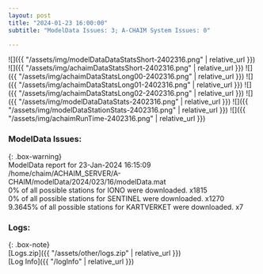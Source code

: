 ```yaml
---
layout: post
title: "2024-01-23 16:00:00"
subtitle: "ModelData Issues: 3; A-CHAIM System Issues: 0"

---
```


![]({{ "/assets/img/modelDataDataStatsShort-2402316.png" | relative_url }})
![]({{ "/assets/img/achaimDataStatsShort-2402316.png" | relative_url }})
![]({{ "/assets/img/achaimDataStatsLong00-2402316.png" | relative_url }})
![]({{ "/assets/img/achaimDataStatsLong01-2402316.png" | relative_url }})
![]({{ "/assets/img/achaimDataStatsLong02-2402316.png" | relative_url }})
![]({{ "/assets/img/modelDataDataStats-2402316.png" | relative_url }})
![]({{ "/assets/img/modelDataStationStats-2402316.png" | relative_url }})
![]({{ "/assets/img/achaimRunTime-2402316.png" | relative_url }})


### ModelData Issues:  
  
{: .box-warning}  
 ModelData report for 23-Jan-2024 16:15:09   
 /home/chaim/ACHAIM_SERVER/A-CHAIM/modelData/2024/023/16/modelData.mat   
 0% of all possible stations for IONO were downloaded. x1815   
 0% of all possible stations for SENTINEL were downloaded. x1270   
 9.3645% of all possible stations for KARTVERKET were downloaded. x7   
  


### Logs:  
  
{: .box-note}  
[Logs.zip]({{ "/assets/other/logs.zip" | relative_url }})  
[Log Info]({{ "/logInfo" | relative_url }})  
